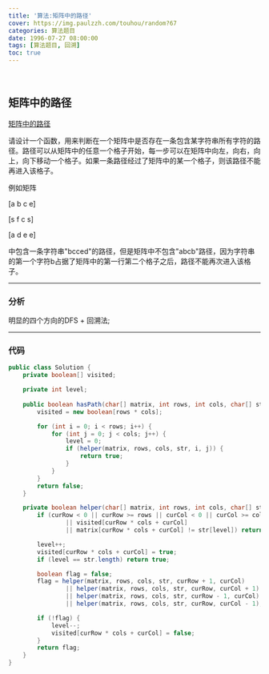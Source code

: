 ```yaml
---
title: '算法:矩阵中的路径'
cover: https://img.paulzzh.com/touhou/random?67
categories: 算法题目
date: 1996-07-27 08:00:00
tags: [算法题目, 回溯]
toc: true
---
```


<br/>

<!--more-->

## 矩阵中的路径

[矩阵中的路径](https://www.nowcoder.com/practice/c61c6999eecb4b8f88a98f66b273a3cc?tpId=13&tqId=11218&tPage=4&rp=1&ru=%2Fta%2Fcoding-interviews&qru=%2Fta%2Fcoding-interviews%2Fquestion-ranking)

请设计一个函数，用来判断在一个矩阵中是否存在一条包含某字符串所有字符的路径。路径可以从矩阵中的任意一个格子开始，每一步可以在矩阵中向左，向右，向上，向下移动一个格子。如果一条路径经过了矩阵中的某一个格子，则该路径不能再进入该格子。      

例如矩阵

[a b c e]

[s f c s]

[a d e e]

中包含一条字符串"bcced"的路径，但是矩阵中不包含"abcb"路径，因为字符串的第一个字符b占据了矩阵中的第一行第二个格子之后，路径不能再次进入该格子。

****

### 分析

明显的四个方向的DFS + 回溯法;

****

### 代码

```java
public class Solution {
    private boolean[] visited;

    private int level;
    
    public boolean hasPath(char[] matrix, int rows, int cols, char[] str) {
        visited = new boolean[rows * cols];

        for (int i = 0; i < rows; i++) {
            for (int j = 0; j < cols; j++) {
                level = 0;
                if (helper(matrix, rows, cols, str, i, j)) {
                    return true;
                }
            }
        }
        return false;
    }

    private boolean helper(char[] matrix, int rows, int cols, char[] str, int curRow, int curCol) {
        if (curRow < 0 || curRow >= rows || curCol < 0 || curCol >= cols
                || visited[curRow * cols + curCol]
                || matrix[curRow * cols + curCol] != str[level]) return false;

        level++;
        visited[curRow * cols + curCol] = true;
        if (level == str.length) return true;

        boolean flag = false;
        flag = helper(matrix, rows, cols, str, curRow + 1, curCol)
                || helper(matrix, rows, cols, str, curRow, curCol + 1)
                || helper(matrix, rows, cols, str, curRow - 1, curCol)
                || helper(matrix, rows, cols, str, curRow, curCol - 1);

        if (!flag) {
            level--;
            visited[curRow * cols + curCol] = false;
        }
        return flag;
    }
}
```

